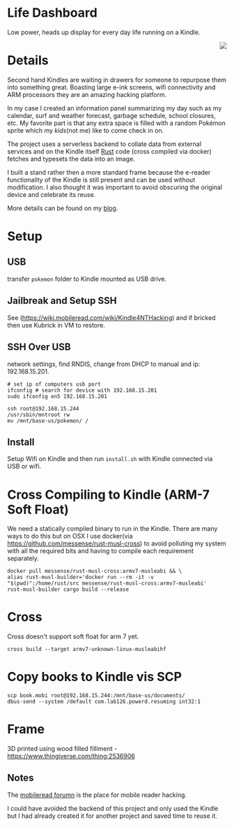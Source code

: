 # Life Dashboard
Low power, heads up display for every day life running on a Kindle.

<img align="right" src="https://github.com/davidhampgonsalves/life-dashboard/raw/master/life-dashboard.jpg"/>

# Details
Second hand Kindles are waiting in drawers for someone to repurpose them into something great. Boasting large e-ink screens, wifi connectivity and ARM processors they are an amazing hacking platform.

In my case I created an information panel summarizing my day such as my calendar, surf and weather forecast, garbage schedule, school closures, etc. My favorite part is that any extra space is filled with a random Pokémon sprite which my _kids_(not me) like to come check in on.

The project uses a serverless backend to collate data from external services and on the Kindle itself [Rust](https://www.rust-lang.org/) code (cross compiled via docker) fetches and typesets the data into an image.

I built a stand rather then a more standard frame because the e-reader functionality of the Kindle is still present and can be used without modification. I also thought it was important to avoid obscuring the original device and celebrate its reuse.

More details can be found on my [blog](https://www.davidhampgonsalves.com/life-dashboard/).

# Setup

## USB
transfer `pokemon` folder to Kindle mounted as USB drive.

## Jailbreak and Setup SSH
See (https://wiki.mobileread.com/wiki/Kindle4NTHacking) and if bricked then use Kubrick in VM to restore.

## SSH Over USB
network settings, find RNDIS, change from DHCP to manual and ip: 192.168.15.201.
```
# set ip of computers usb port
ifconfig # search for device with 192.168.15.201
sudo ifconfig en5 192.168.15.201

ssh root@192.168.15.244
/usr/sbin/mntroot rw
mv /mnt/base-us/pokemon/ /
```
## Install
Setup Wifi on Kindle and then run `install.sh` with Kindle connected via USB or wifi.

# Cross Compiling to Kindle (ARM-7 Soft Float)
We need a statically compiled binary to run in the Kindle. There are many ways to do this but on OSX I use docker(via https://github.com/messense/rust-musl-cross) to avoid polluting my system with all the required bits and having to compile each requirement separately.
```
docker pull messense/rust-musl-cross:armv7-musleabi && \
alias rust-musl-builder='docker run --rm -it -v "$(pwd)":/home/rust/src messense/rust-musl-cross:armv7-musleabi'
rust-musl-builder cargo build --release
```

# Cross
Cross doesn't support soft float for arm 7 yet.
```
cross build --target armv7-unknown-linux-musleabihf
```

# Copy books to Kindle vis SCP
```
scp book.mobi root@192.168.15.244:/mnt/base-us/documents/
dbus-send --system /default com.lab126.powerd.resuming int32:1
```

# Frame
3D printed using wood filled filliment - https://www.thingiverse.com/thing:2536906

## Notes
The [mobileread forumn](https://www.mobileread.com/forums/) is the place for mobile reader hacking.

I could have avoided the backend of this project and only used the Kindle but I had already created it for another project and saved time to reuse it.

